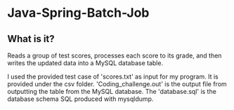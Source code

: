 # Java-Spring-Batch-Job

## What is it?
Reads a group of test scores, processes each score to its grade, and then writes the updated data into a MySQL database table.

I used the provided test case of 'scores.txt' as input for my program. It is provided under the csv folder. 
'Coding_challenge.out' is the output file from outputting the table from the MySQL database. 
The 'database.sql' is the database schema SQL produced with mysqldump. 

